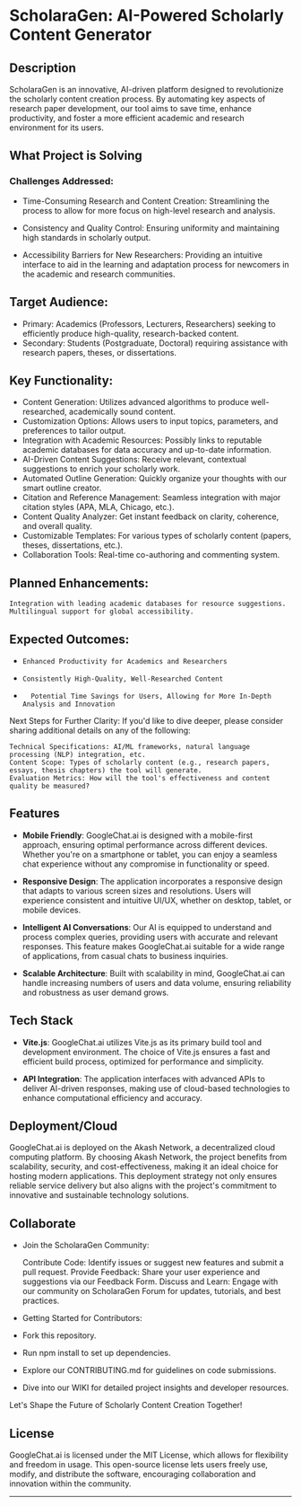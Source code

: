 # ScholaraGen: AI-Powered Scholarly Content Generator

## Description
ScholaraGen is an innovative, AI-driven platform designed to revolutionize the scholarly content creation process. By automating key aspects of research paper development, our tool aims to save time, enhance productivity, and foster a more efficient academic and research environment for its users.

## What Project is Solving

### Challenges Addressed:
  - Time-Consuming Research and Content Creation: Streamlining the process to allow for more focus on high-level research and analysis.

  - Consistency and Quality Control: Ensuring uniformity and maintaining high standards in scholarly output.

  - Accessibility Barriers for New Researchers: Providing an intuitive interface to aid in the learning and adaptation process for newcomers in the academic and research communities.

## Target Audience:
   - Primary: Academics (Professors, Lecturers, Researchers) seeking to efficiently produce high-quality, research-backed content.
   -  Secondary: Students (Postgraduate, Doctoral) requiring assistance with research papers, theses, or dissertations.

##    Key Functionality:
   -  Content Generation: Utilizes advanced algorithms to produce well-researched, academically sound content.
   -  Customization Options: Allows users to input topics, parameters, and preferences to tailor output.
   -   Integration with Academic Resources: Possibly links to reputable academic databases for data accuracy and up-to-date information.
   - AI-Driven Content Suggestions: Receive relevant, contextual suggestions to enrich your scholarly work.
   -  Automated Outline Generation: Quickly organize your thoughts with our smart outline creator.
   -  Citation and Reference Management: Seamless integration with major citation styles (APA, MLA, Chicago, etc.).
  -  Content Quality Analyzer: Get instant feedback on clarity, coherence, and overall quality.
  -  Customizable Templates: For various types of scholarly content (papers, theses, dissertations, etc.).
  -  Collaboration Tools: Real-time co-authoring and commenting system.

 ## Planned Enhancements:

    Integration with leading academic databases for resource suggestions.
    Multilingual support for global accessibility.

 ##   Expected Outcomes:
   -     Enhanced Productivity for Academics and Researchers
   -     Consistently High-Quality, Well-Researched Content
 -       Potential Time Savings for Users, Allowing for More In-Depth Analysis and Innovation

Next Steps for Further Clarity: If you'd like to dive deeper, please consider sharing additional details on any of the following:

    Technical Specifications: AI/ML frameworks, natural language processing (NLP) integration, etc.
    Content Scope: Types of scholarly content (e.g., research papers, essays, thesis chapters) the tool will generate.
    Evaluation Metrics: How will the tool's effectiveness and content quality be measured?

## Features

- **Mobile Friendly**: GoogleChat.ai is designed with a mobile-first approach, ensuring optimal performance across different devices. Whether you're on a smartphone or tablet, you can enjoy a seamless chat experience without any compromise in functionality or speed.

- **Responsive Design**: The application incorporates a responsive design that adapts to various screen sizes and resolutions. Users will experience consistent and intuitive UI/UX, whether on desktop, tablet, or mobile devices.

- **Intelligent AI Conversations**: Our AI is equipped to understand and process complex queries, providing users with accurate and relevant responses. This feature makes GoogleChat.ai suitable for a wide range of applications, from casual chats to business inquiries.

- **Scalable Architecture**: Built with scalability in mind, GoogleChat.ai can handle increasing numbers of users and data volume, ensuring reliability and robustness as user demand grows.

## Tech Stack

- **Vite.js**: GoogleChat.ai utilizes Vite.js as its primary build tool and development environment. The choice of Vite.js ensures a fast and efficient build process, optimized for performance and simplicity.

- **API Integration**: The application interfaces with advanced APIs to deliver AI-driven responses, making use of cloud-based technologies to enhance computational efficiency and accuracy.

## Deployment/Cloud

GoogleChat.ai is deployed on the Akash Network, a decentralized cloud computing platform. By choosing Akash Network, the project benefits from scalability, security, and cost-effectiveness, making it an ideal choice for hosting modern applications. This deployment strategy not only ensures reliable service delivery but also aligns with the project's commitment to innovative and sustainable technology solutions.

## Collaborate
- Join the ScholaraGen Community:

    Contribute Code: Identify issues or suggest new features and submit a pull request.
    Provide Feedback: Share your user experience and suggestions via our Feedback Form.
    Discuss and Learn: Engage with our community on ScholaraGen Forum for updates, tutorials, and best practices.

- Getting Started for Contributors:

 -   Fork this repository.
-    Run npm install to set up dependencies.
 -   Explore our CONTRIBUTING.md for guidelines on code submissions.
-    Dive into our WIKI for detailed project insights and developer resources.

Let's Shape the Future of Scholarly Content Creation Together!

## License

GoogleChat.ai is licensed under the MIT License, which allows for flexibility and freedom in usage. This open-source license lets users freely use, modify, and distribute the software, encouraging collaboration and innovation within the community.

---
